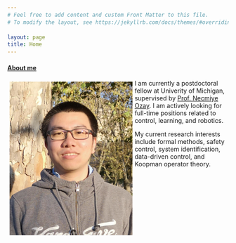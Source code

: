 ```yaml
---
# Feel free to add content and custom Front Matter to this file.
# To modify the layout, see https://jekyllrb.com/docs/themes/#overriding-theme-defaults

layout: page
title: Home
---
```



<h4><u>About me</u></h4>

<img src="assets/images/me.png" style="float:left; padding: 5px" height="350"/>

<p title="bio">

I am currently a postdoctoral fellow at Univerity of Michigan, supervised by <a href="https://web.eecs.umich.edu/~necmiye/index.html">Prof. Necmiye Ozay</a>. 
I am actively looking for full-time positions related to control, learning, and robotics.
</p>

<p title="research interest"> My current research interests include formal methods, safety control, system identification, data-driven control, and Koopman operator theory. </p>

<!-- Some projects I participated during undergraduate and master programs can be found from [my previous website](https://sites.google.com/site/zexiangliu2016/project). -->

<!--
<div style="text-align: center">
<img src="assets/images/me.JPG" height="350"/>
<img src="assets/images/me2.JPG" height="350"/>
</div>
-->

<br>


